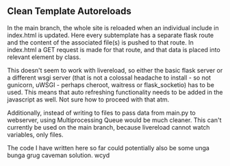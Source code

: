 ## Clean Template Autoreloads

In the main branch, the whole site is reloaded when an individual include in index.html is updated.
Here every subtemplate has a separate flask route and the content of the associated file(s) is pushed to that route. In index.html a GET request is made for that route, and that data is placed into relevant element by class.

This doesn't seem to work with livereload, so either the basic flask server or a different wsgi server (that is not a colossal headache to install - so not gunicorn, uWSGI - perhaps cheroot, waitress or flask_socketio) has to be used. This means that auto refreshing functionality needs to be added in the javascript as well. Not sure how to proceed with that atm.

Additionally, instead of writing to files to pass data from main.py to webserver, using Multiprocessing Queue would be much cleaner. This can't currently be used on the main branch, because livereload cannot watch variables, only files.

The code I have written here so far could potentially also be some unga bunga grug caveman solution. wcyd

